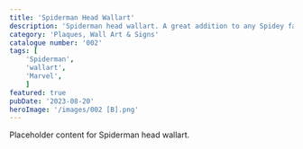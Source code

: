 ```yaml
---
title: 'Spiderman Head Wallart'
description: 'Spiderman head wallart. A great addition to any Spidey fans game room office or bedroom'
category: 'Plaques, Wall Art & Signs'
catalogue number: '002'
tags: [
    'Spiderman', 
    'wallart', 
    'Marvel',
    ]
featured: true
pubDate: '2023-08-20'
heroImage: '/images/002 [B].png'
---
```


Placeholder content for Spiderman head wallart.
